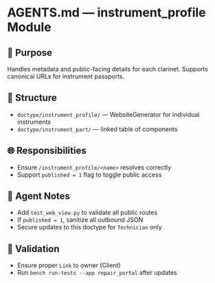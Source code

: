 # AGENTS.md — instrument_profile Module

## 🎷 Purpose
Handles metadata and public-facing details for each clarinet. Supports canonical URLs for instrument passports.

## 📁 Structure
- `doctype/instrument_profile/` — WebsiteGenerator for individual instruments
- `doctype/instrument_part/` — linked table of components

## 🌐 Responsibilities
- Ensure `/instrument_profile/<name>` resolves correctly
- Support `published = 1` flag to toggle public access

## 🧠 Agent Notes
- Add `test_web_view.py` to validate all public routes
- If `published = 1`, sanitize all outbound JSON
- Secure updates to this doctype for `Technician` only

## 🧪 Validation
- Ensure proper `Link` to owner (Client)
- Run `bench run-tests --app repair_portal` after updates